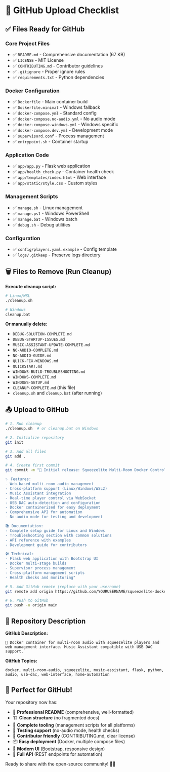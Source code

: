 # 🚀 GitHub Upload Checklist

## ✅ Files Ready for GitHub

### Core Project Files
- ✅ `README.md` - Comprehensive documentation (67 KB)
- ✅ `LICENSE` - MIT License
- ✅ `CONTRIBUTING.md` - Contributor guidelines
- ✅ `.gitignore` - Proper ignore rules
- ✅ `requirements.txt` - Python dependencies

### Docker Configuration  
- ✅ `Dockerfile` - Main container build
- ✅ `Dockerfile.minimal` - Windows fallback
- ✅ `docker-compose.yml` - Standard config
- ✅ `docker-compose.no-audio.yml` - No audio mode
- ✅ `docker-compose.windows.yml` - Windows specific
- ✅ `docker-compose.dev.yml` - Development mode
- ✅ `supervisord.conf` - Process management
- ✅ `entrypoint.sh` - Container startup

### Application Code
- ✅ `app/app.py` - Flask web application
- ✅ `app/health_check.py` - Container health check
- ✅ `app/templates/index.html` - Web interface
- ✅ `app/static/style.css` - Custom styles

### Management Scripts
- ✅ `manage.sh` - Linux management
- ✅ `manage.ps1` - Windows PowerShell  
- ✅ `manage.bat` - Windows batch
- ✅ `debug.sh` - Debug utilities

### Configuration
- ✅ `config/players.yaml.example` - Config template
- ✅ `logs/.gitkeep` - Preserve logs directory

## 🗑️ Files to Remove (Run Cleanup)

**Execute cleanup script:**
```bash
# Linux/WSL
./cleanup.sh

# Windows  
cleanup.bat
```

**Or manually delete:**
- `DEBUG-SOLUTION-COMPLETE.md`
- `DEBUG-STARTUP-ISSUES.md`
- `MUSIC-ASSISTANT-UPDATE-COMPLETE.md`
- `NO-AUDIO-COMPLETE.md`  
- `NO-AUDIO-GUIDE.md`
- `QUICK-FIX-WINDOWS.md`
- `QUICKSTART.md`
- `WINDOWS-BUILD-TROUBLESHOOTING.md`
- `WINDOWS-COMPLETE.md`
- `WINDOWS-SETUP.md`
- `CLEANUP-COMPLETE.md` (this file)
- `cleanup.sh` and `cleanup.bat` (after running)

## 📤 Upload to GitHub

```bash
# 1. Run cleanup
./cleanup.sh  # or cleanup.bat on Windows

# 2. Initialize repository
git init

# 3. Add all files
git add .

# 4. Create first commit
git commit -m "🎵 Initial release: Squeezelite Multi-Room Docker Controller

✨ Features:
- Web-based multi-room audio management
- Cross-platform support (Linux/Windows/WSL2)
- Music Assistant integration
- Real-time player control via WebSocket
- USB DAC auto-detection and configuration
- Docker containerized for easy deployment
- Comprehensive API for automation
- No-audio mode for testing and development

📚 Documentation:
- Complete setup guide for Linux and Windows
- Troubleshooting section with common solutions
- API reference with examples
- Development guide for contributors

🛠️ Technical:
- Flask web application with Bootstrap UI
- Docker multi-stage builds
- Supervisor process management
- Cross-platform management scripts
- Health checks and monitoring"

# 5. Add GitHub remote (replace with your username)
git remote add origin https://github.com/YOURUSERNAME/squeezelite-docker.git

# 6. Push to GitHub
git push -u origin main
```

## 🎯 Repository Description

**GitHub Description:**
```
🎵 Docker container for multi-room audio with squeezelite players and web management interface. Music Assistant compatible with USB DAC support.
```

**GitHub Topics:**
```
docker, multi-room-audio, squeezelite, music-assistant, flask, python, audio, usb-dac, web-interface, home-automation
```

## 🌟 Perfect for GitHub!

Your repository now has:
- 📖 **Professional README** (comprehensive, well-formatted)
- 🏗️ **Clean structure** (no fragmented docs)
- 🔧 **Complete tooling** (management scripts for all platforms)
- 🧪 **Testing support** (no-audio mode, health checks)
- 🤝 **Contributor friendly** (CONTRIBUTING.md, clear license)
- 📦 **Easy deployment** (Docker, multiple compose files)
- 🎨 **Modern UI** (Bootstrap, responsive design)
- 🔌 **Full API** (REST endpoints for automation)

Ready to share with the open-source community! 🚀✨
